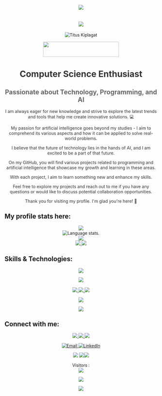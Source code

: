 <p align="center">
  <img src="assets/Bottom_up.svg">
</p>

<div align="center">
  <h1>
    <a href="https://github.com/Titus210/Titus210">
      <img src="https://readme-typing-svg.herokuapp.com?font=Fira+Code&weight=500&size=40&pause=1000&color=blue&center=true&vCenter=true&width=435&height=70&lines=Hi%2C+I'm+Titus%F0%9F%91%8B">
    </a>
  </h1>
</div>

<p align="center">
  <img src="https://komarev.com/ghpvc/?username=Titus210&label=Profile%20views&color=red&style=flat" alt="Titus Kiplagat" />
</p>

<p align="center">
  <a href="https://github.com/sponsors/Titus210" style="font-size: 24px;">
    <img src="https://img.shields.io/badge/Sponsor-SUPPORT-ff69b4?logo=github-sponsors&logoColor=violet&style=for-the-badge" width="250" height="50">
  </a>
</p>

<div align="center">
  <h1 style="color: #333;">Computer Science Enthusiast</h1>
  <h2 style="color: #666;">Passionate about Technology, Programming, and AI</h2>
</div>

<div align="center">
  <p style="color: #333;">
    I am always eager for new knowledge and strive to explore the latest trends and tools that help me create innovative solutions. 💻
  </p>
  <p style="color: #333;">
    My passion for artificial intelligence goes beyond my studies - I aim to comprehend its various aspects and how it can be applied to solve real-world problems.
  </p>
  <p style="color: #333;">
    I believe that the future of technology lies in the hands of AI, and I am excited to be a part of that future.
  </p>
  <p style="color: #333;">
    On my GitHub, you will find various projects related to programming and artificial intelligence that showcase my growth and learning in these areas.
  </p>
  <p style="color: #333;">
    With each project, I aim to learn something new and enhance my skills.
  </p>
  <p style="color: #333;">
    Feel free to explore my projects and reach out to me if you have any questions or would like to discuss potential collaboration opportunities.
  </p>
  <p style="color: #333;">
    Thank you for visiting my profile. I'm glad you're here! 🎉
  </p>
</div>

## My profile stats here:

<div align="center">
  <a href="https://github.com/Titus210">
    <img src="http://github-profile-summary-cards.vercel.app/api/cards/profile-details?username=Titus210&theme=slateorange" />
  </a>
</div>

<div align="center">
  <img src="https://github-readme-stats.vercel.app/api/top-langs/?username=Titus210&langs_count=8&theme=great-gatsby" alt="Language stats.">
</div>

<div align="center">
  <a href="https://github.com/Titus210">
    <img src="https://github-readme-streak-stats.herokuapp.com?user=Titus210&theme=rising-sun&hide_border=true&exclude_days=Sun" />
  </a>
</div>

<div align="center">
  <a href="https://github.com/Titus210">
    <img src="http://github-profile-summary-cards.vercel.app/api/cards/stats?username=Titus210&theme=slateorange" />
    <img src="http://github-profile-summary-cards.vercel.app/api/cards/most-commit-language?username=Titus210&theme=slateorange" />
  </a>
</div>

## Skills & Technologies:

<div align="center">
  <p align="center">
    <a href="https://github.com/Titus210">
      <img src="https://img.shields.io/badge/Languages:-orange" />
    </a>
  </p>
</div>

<div align="center">
  <p align="center">
    <a href="https://github.com/Titus210?tab=repositories">
      <img src="https://skillicons.dev/icons?i=c,cpp,java,py,css,html,js" />
      <br/>
      <br/>
      <img src="https://img.shields.io/badge/-React-61DBFB?style=for-the-badge&labelColor=black&logo=react&logoColor=61DBFB">
      <img src="https://img.shields.io/badge/-Typescript-007acc?style=for-the-badge&labelColor=black&logo=typescript&logoColor=007acc">
      <img src="https://img.shields.io/badge/-Nodejs-3C873A?style=for-the-badge&labelColor=black&logo=node.js&logoColor=3C873A">
    </a>
  </p>
</div>

<div align="center">
  <p align="center">
    <a href="https://github.com/Titus210">
      <img src="https://img.shields.io/badge/Development:-orange" />
    </a>
  </p>
</div>

<div align="center">
  <p align="center">
    <a href="https://github.com/Titus210?tab=repositories">
      <img src="https://skillicons.dev/icons?i=git,visualstudio,vscode,idea" /> 
    </a>
  </p>
</div>

## Connect with me:

<p align="center">
  <a href="https://twitter.com/Titus210">
    <img src="https://skillicons.dev/icons?i=twitter" />
  </a>
  <a href="https://stackoverflow.com/users/18105834/tittoh">
    <img src="https://skillicons.dev/icons?i=stackoverflow" />
  </a>
  <a href="https://www.instagram.com/tittoh_code">
    <img src="https://skillicons.dev/icons?i=instagram" />
  </a>
</p>

<p align="center">
  <a href="mailto:titokiplagat50@gmail.com">
    <img src="Email.png" alt="Email">
  </a>
  <a href="https://www.linkedin.com/in/titus-kiplagat-5146ba210/">
    <img src="LikedIn.png" alt="LinkedIn">
  </a>
</p>

<div align="center">
  <p align="center">
    <a href="https://www.linkedin.com/in/titus-kiplagat-5146ba210/" target="_blank"><img src="https://img.shields.io/badge/-LinkedIn-%230077B5?style=for-the-badge&logo=linkedin&logoColor=white" target="_blank"></a> 
    <a href="mailto:titokiplagat50@gmail.com"><img src="https://img.shields.io/badge/-Gmail-%23333?style=for-the-badge&logo=gmail&logoColor=red" target="_blank"  margin ="12></a> 
    <a href="https://instagram.com/_tittoh_code" target="_blank"><img src="https://img.shields.io/badge/-Instagram-%23E4405F?style=for-the-badge&logo=instagram&logoColor=white" target="_blank"></a>
  </p>
</div>

<p align="center"> 
  Visitors :<br>
  <img src="https://profile-counter.glitch.me/Titus210-dev/count.svg" />
</p>

<p align="center">
  <img src="eesa.gif">
</p>

<p align="center">
  <img src="assets/Bottom_down.svg">
</p>
